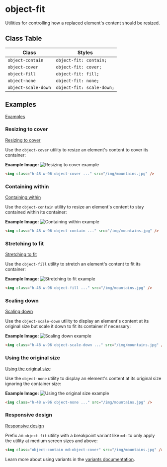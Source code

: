 # object-fit

Utilities for controlling how a replaced element's content should be resized.

## Class Table

| Class             | Styles                     |
|-------------------|----------------------------|
| `object-contain`  | `object-fit: contain;`     |
| `object-cover`    | `object-fit: cover;`       |
| `object-fill`     | `object-fit: fill;`        |
| `object-none`     | `object-fit: none;`        |
| `object-scale-down`| `object-fit: scale-down;` |

## Examples

[Examples](https://tailwindcss.com/docs/object-fit#examples)

### Resizing to cover

[Resizing to cover](https://tailwindcss.com/docs/object-fit#resizing-to-cover)

Use the `object-cover` utility to resize an element's content to cover its container:

**Example Image:**
![Resizing to cover example](https://images.unsplash.com/photo-1554629947-334ff61d85dc?ixid=MnwxMjA3fDB8MHxwaG90by1wYWdlfHx8fGVufDB8fHx8&ixlib=rb-1.2.1&auto=format&fit=crop&w=1000&h=1000&q=90)

```html
<img class="h-48 w-96 object-cover ..." src="/img/mountains.jpg" />
```

### Containing within

[Containing within](https://tailwindcss.com/docs/object-fit#containing-within)

Use the `object-contain` utility to resize an element's content to stay contained within its container:

**Example Image:**
![Containing within example](https://images.unsplash.com/photo-1554629947-334ff61d85dc?ixid=MnwxMjA3fDB8MHxwaG90by1wYWdlfHx8fGVufDB8fHx8&ixlib=rb-1.2.1&auto=format&fit=crop&w=1000&h=1000&q=90)

```html
<img class="h-48 w-96 object-contain ..." src="/img/mountains.jpg" />
```

### Stretching to fit

[Stretching to fit](https://tailwindcss.com/docs/object-fit#stretching-to-fit)

Use the `object-fill` utility to stretch an element's content to fit its container:

**Example Image:**
![Stretching to fit example](https://images.unsplash.com/photo-1554629947-334ff61d85dc?ixid=MnwxMjA3fDB8MHxwaG90by1wYWdlfHx8fGVufDB8fHx8&ixlib=rb-1.2.1&auto=format&fit=crop&w=1000&h=1000&q=90)

```html
<img class="h-48 w-96 object-fill ..." src="/img/mountains.jpg" />
```

### Scaling down

[Scaling down](https://tailwindcss.com/docs/object-fit#scaling-down)

Use the `object-scale-down` utility to display an element's content at its original size but scale it down to fit its container if necessary:

**Example Image:**
![Scaling down example](https://images.unsplash.com/photo-1554629947-334ff61d85dc?ixid=MnwxMjA3fDB8MHxwaG90by1wYWdlfHx8fGVufDB8fHx8&ixlib=rb-1.2.1&auto=format&fit=crop&w=128&h=160&q=80)

```html
<img class="h-48 w-96 object-scale-down ..." src="/img/mountains.jpg" />
```

### Using the original size

[Using the original size](https://tailwindcss.com/docs/object-fit#using-the-original-size)

Use the `object-none` utility to display an element's content at its original size ignoring the container size:

**Example Image:**
![Using the original size example](https://images.unsplash.com/photo-1554629947-334ff61d85dc?ixid=MnwxMjA3fDB8MHxwaG90by1wYWdlfHx8fGVufDB8fHx8&ixlib=rb-1.2.1&auto=format&fit=crop&w=1000&h=1000&q=90)

```html
<img class="h-48 w-96 object-none ..." src="/img/mountains.jpg" />
```

### Responsive design

[Responsive design](https://tailwindcss.com/docs/object-fit#responsive-design)

Prefix an `object-fit` utility with a breakpoint variant like `md:` to only apply the utility at medium screen sizes and above:

```html
<img class="object-contain md:object-cover" src="/img/mountains.jpg" />
```

Learn more about using variants in the [variants documentation](https://tailwindcss.com/docs/hover-focus-and-other-states).
